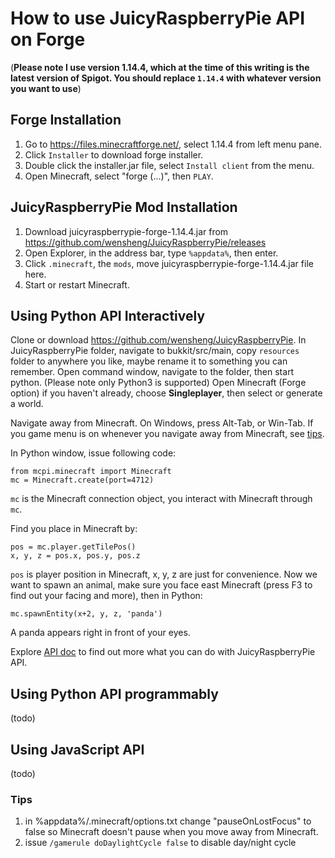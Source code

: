 # How to use JuicyRaspberryPie API on Forge

(**Please note I use  version 1.14.4, which at the time of this writing is the latest version of Spigot. You should replace `1.14.4` with whatever version you want to use**)

## Forge Installation
1. Go to https://files.minecraftforge.net/, select 1.14.4 from left menu pane.
2. Click `Installer` to download forge installer.
3. Double click the installer.jar file, select `Install client` from the menu.
4. Open Minecraft, select "forge (...)", then `PLAY`.

## JuicyRaspberryPie Mod Installation
1. Download juicyraspberrypie-forge-1.14.4.jar from https://github.com/wensheng/JuicyRaspberryPie/releases
2. Open Explorer, in the address bar, type `%appdata%`, then enter.
3. Click `.minecraft`, the `mods`, move juicyraspberrypie-forge-1.14.4.jar file here.
4. Start or restart Minecraft.

## Using Python API Interactively
Clone or download https://github.com/wensheng/JuicyRaspberryPie. In JuicyRaspberryPie folder, navigate to bukkit/src/main, copy `resources` folder to anywhere you like, maybe rename it to something you can remember.  Open command window, navigate to the folder, then start python. (Please note only Python3 is supported)
Open Minecraft (Forge option) if you haven't already, choose **Singleplayer**, then select or generate a world.

Navigate away from Minecraft.  On Windows, press Alt-Tab, or Win-Tab. If you game menu is on whenever you navigate away from Minecraft, see [tips](#tips).

In Python window, issue following code:

    from mcpi.minecraft import Minecraft
    mc = Minecraft.create(port=4712)

`mc` is the Minecraft connection object, you interact with Minecraft through `mc`.

Find you place in Minecraft by:

    pos = mc.player.getTilePos()
    x, y, z = pos.x, pos.y, pos.z

`pos` is player position in Minecraft, x, y, z are just for convenience.  Now we want to spawn an animal, make sure you face east Minecraft (press F3 to find out your facing and more), then in Python:

    mc.spawnEntity(x+2, y, z, 'panda')

A panda appears right in front of your eyes.

Explore [API doc](python-api.md) to find out more what you can do with JuicyRaspberryPie API.  

## Using Python API programmably
(todo)

## Using JavaScript API
(todo)

### Tips

1. in %appdata%/.minecraft/options.txt change "pauseOnLostFocus"  to false so Minecraft doesn't pause when you move away from Minecraft.
2. issue `/gamerule doDaylightCycle false` to disable day/night cycle